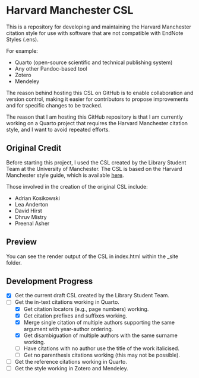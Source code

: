 # Harvard Manchester CSL

This is a repository for developing and maintaining the Harvard Manchester citation style for use with software that are not compatible with EndNote Styles (.ens).

For example:

- Quarto (open-source scientific and technical publishing system)
- Any other Pandoc-based tool
- Zotero
- Mendeley

The reason behind hosting this CSL on GitHub is to enable collaboration and version control, making it easier for contributors to propose improvements and for specific changes to be tracked.

The reason that I am hosting this GitHub repository is that I am currently working on a Quarto project that requires the Harvard Manchester citation style, and I want to avoid repeated efforts.

## Original Credit

Before starting this project, I used the CSL created by the Library Student Team at the University of Manchester. The CSL is based on the Harvard Manchester style guide, which is available [here](https://subjects.library.manchester.ac.uk/referencing/harvard).

Those involved in the creation of the original CSL include:

- Adrian Kosikowski
- Lea Anderton
- David Hirst
- Dhruv Mistry
- Preenal Asher

## Preview

You can see the render output of the CSL in index.html within the _site folder.

## Development Progress

- [x] Get the current draft CSL created by the Library Student Team.
- [ ] Get the in-text citations working in Quarto.
  - [x] Get citation locators (e.g., page numbers) working.
  - [x] Get citation prefixes and suffixes working.
  - [x] Merge single citation of multiple authors supporting the same argument with year-author ordering.
  - [x] Get disambiguation of multiple authors with the same surname working.
  - [ ] Have citations with no author use the title of the work italicised.
  - [ ] Get no parenthesis citations working (this may not be possible).
- [ ] Get the reference citations working in Quarto.
- [ ] Get the style working in Zotero and Mendeley.